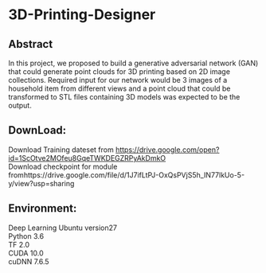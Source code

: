 # 3D-Printing-Designer
## Abstract<br />
In this project, we proposed to build a generative adversarial network (GAN) that could generate point clouds for 3D printing based on 2D image collections. Required input for our network would be 3 images of a household item from different views and a point cloud that could be transformed to STL files containing 3D models was expected to be the output.<br />
## DownLoad:<br />
Download Training dateset from https://drive.google.com/open?id=1ScOtve2MOfeu8GqeTWKDEGZRPyAkDmkO <br />
Download checkpoint for module fromhttps://drive.google.com/file/d/1J7ifLtPJ-OxQsPVjS5h_IN77lkUo-5-y/view?usp=sharing<br />
## Environment:<br />
  Deep Learning Ubuntu version27<br />
  Python 3.6<br />
  TF 2.0<br />
  CUDA 10.0<br />
  cuDNN 7.6.5<br />
